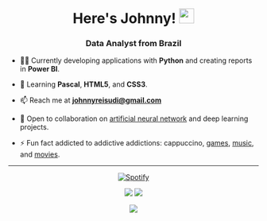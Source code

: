 <h1 align="center">Here's Johnny! <img src="https://media4.giphy.com/media/5yeQRdiYrDq2A/giphy.gif?cid=ecf05e47e0g465xgmv7ux0bpuk8o0r5xneladzfmrjuopwg6&ep=v1_gifs_related&rid=giphy.gif&ct=g" width="30px"></h1>
<h3 align="center">Data Analyst from Brazil</h3>

- 👨‍💻 Currently developing applications with **Python** and creating reports in **Power BI**.

- 🌱 Learning **Pascal**, **HTML5**, and **CSS3**.

- 📫 Reach me at **johnnyreisudi@gmail.com**

- 🤝 Open to collaboration on [artificial neural network](https://github.com/JohnnyRei/IArma) and deep learning projects.

- ⚡ Fun fact addicted to addictive addictions: cappuccino, [games](https://steamcommunity.com/id/j0hnn7), [music](https://open.spotify.com/user/o19ql0oboonk9fff0bbrhtqy5?si=5f8b046bae314514), and [movies](https://letterboxd.com/johnn7/).

---

<p align="center">
  <a href="https://open.spotify.com/user/o19ql0oboonk9fff0bbrhtqy5">
    <img src="https://spotify-readme-inky.vercel.app/api/spotify?background_color=0d1117&border_color=ffffff" alt="Spotify">
  </a>
</p>

<div align="center">
   <a href="https://www.linkedin.com/in/johnny-dos-reis-guimar%C3%A3es-6415b4217/" target="_blank"><img src="https://img.shields.io/badge/-LinkedIn-%230077B5?style=for-the-badge&logo=linkedin&logoColor=white" target="_blank"></a> 
  <a href="https://www.instagram.com/johnny_gui7/" target="_blank"><img src="https://img.shields.io/badge/-Instagram-%23E4405F?style=for-the-badge&logo=instagram&logoColor=white" target="_blank"></a>
  
![](https://dcbadge.vercel.app/api/shield/256821790716854272)
</div>
